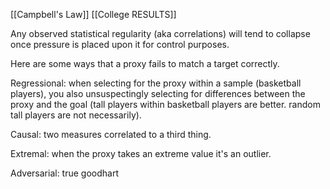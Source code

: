 [[Campbell's Law]]
[[College RESULTS]]

Any observed statistical regularity (aka correlations) will tend to collapse once pressure is placed upon it for control purposes. 


Here are some ways that a proxy fails to match a target correctly.

Regressional: when selecting for the proxy within a sample (basketball players), you also unsuspectingly selecting for differences between the proxy and the goal (tall players within basketball players are better. random tall players are not necessarily).

Causal: two measures correlated to a third thing.

Extremal: when the proxy takes an extreme value it's an outlier.

Adversarial: true goodhart



